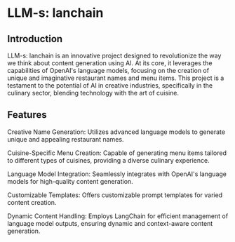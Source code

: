 # LLM-s: lanchain

## Introduction

LLM-s: lanchain is an innovative project designed to revolutionize the way we think about content generation using AI. At its core, it leverages the capabilities of OpenAI's language models, focusing on the creation of unique and imaginative restaurant names and menu items. This project is a testament to the potential of AI in creative industries, specifically in the culinary sector, blending technology with the art of cuisine.


## Features

Creative Name Generation: Utilizes advanced language models to generate unique and appealing restaurant names.

Cuisine-Specific Menu Creation: Capable of generating menu items tailored to different types of cuisines, providing a diverse culinary experience.

Language Model Integration: Seamlessly integrates with OpenAI's language models for high-quality content generation.

Customizable Templates: Offers customizable prompt templates for varied content creation.

Dynamic Content Handling: Employs LangChain for efficient management of language model outputs, ensuring dynamic and context-aware content generation.
